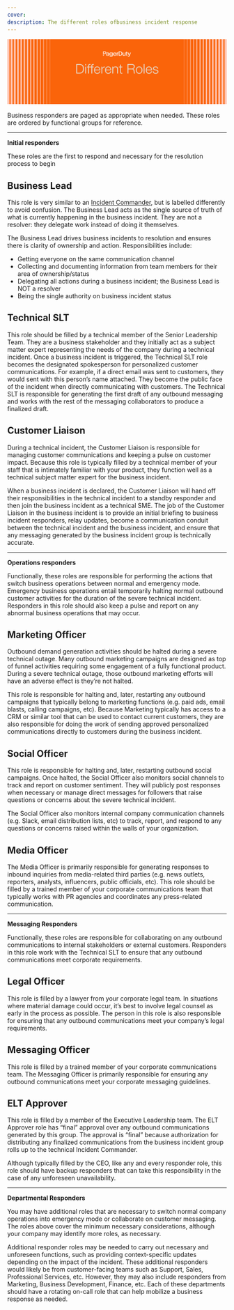```yaml
---
cover:
description: The different roles ofbusiness incident response
---
```

![Roles](../assets/img/headers/BIR-Roles.png)

Business responders are paged as appropriate when needed. These roles are ordered by functional groups for reference.

---
**Initial responders**

These roles are the first to respond and necessary for the resolution process to begin

## Business Lead
This role is very similar to an [Incident Commander](https://response.pagerduty.com/before/different_roles/#incident-commander-ic), but is labelled differently to avoid confusion. The Business Lead acts as the single source of truth of what is currently happening in the business incident. They are not a resolver: they delegate work instead of doing it themselves.

The Business Lead drives business incidents to resolution and ensures there is clarity of ownership and action. Responsibilities include:

- Getting everyone on the same communication channel
- Collecting and documenting information from team members for their area of ownership/status
- Delegating all actions during a business incident; the Business Lead is NOT a resolver
- Being the single authority on business incident status

## Technical SLT
This role should be filled by a technical member of the Senior Leadership Team. They are a business stakeholder and they initially act as a subject matter expert representing the needs of the company during a technical incident. Once a business incident is triggered, the Technical SLT role becomes the designated spokesperson for personalized customer communications. For example, if a direct email was sent to customers, they would sent with this person’s name attached. They become the public face of the incident when directly communicating with customers. The Technical SLT is responsible for generating the first draft of any outbound messaging and works with the rest of the messaging collaborators to produce a finalized draft.

## Customer Liaison
During a technical incident, the Customer Liaison is responsible for managing customer communications and keeping a pulse on customer impact. Because this role is typically filled by a technical member of your staff that is intimately familiar with your product, they function well as a technical subject matter expert for the business incident.

When a business incident is declared, the Customer Liaison will hand off their responsibilities in the technical incident to a standby responder and then join the business incident as a technical SME. The job of the Customer Liaison in the business incident is to provide an initial briefing to business incident responders, relay updates, become a communication conduit between the technical incident and the business incident, and ensure that any messaging generated by the business incident group is technically accurate.

---
**Operations responders**

Functionally, these roles are responsible for performing the actions that switch business operations between normal and emergency mode. Emergency business operations entail temporarily halting normal outbound customer activities for the duration of the severe technical incident. Responders in this role should also keep a pulse and report on any abnormal business operations that may occur.

## Marketing Officer
Outbound demand generation activities should be halted during a severe technical outage. Many outbound marketing campaigns are designed as top of funnel activities requiring some engagement of a fully functional product. During a severe technical outage, those outbound marketing efforts will have an adverse effect is they’re not halted.

This role is responsible for halting and, later, restarting any outbound campaigns that typically belong to marketing functions (e.g. paid ads, email blasts, calling campaigns, etc). Because Marketing typically has access to a CRM or similar tool that can be used to contact current customers, they are also responsible for doing the work of sending approved personalized communications directly to customers during the business incident.

## Social Officer
This role is responsible for halting and, later, restarting outbound social campaigns. Once halted, the Social Officer also monitors social channels to track and report on customer sentiment. They will publicly post responses when necessary or manage direct messages for followers that raise questions or concerns about the severe technical incident.

The Social Officer also monitors internal company communication channels (e.g. Slack, email distribution lists, etc) to track, report, and respond to any questions or concerns raised within the walls of your organization.

## Media Officer
The Media Officer is primarily responsible for generating responses to inbound inquiries from media-related third parties (e.g. news outlets, reporters, analysts, influencers, public officials, etc). This role should be filled by a trained member of your corporate communications team that typically works with PR agencies and coordinates any press-related communication.

---
**Messaging Responders**

Functionally, these roles are responsible for collaborating on any outbound communications to internal stakeholders or external customers. Responders in this role work with the Technical SLT to ensure that any outbound communications meet corporate requirements.

## Legal Officer
This role is filled by a lawyer from your corporate legal team. In situations where material damage could occur, it’s best to involve legal counsel as early in the process as possible. The person in this role is also responsible for ensuring that any outbound communications meet your company’s legal requirements.

## Messaging Officer
This role is filled by a trained member of your corporate communications team. The Messaging Officer is primarily responsible for ensuring any outbound communications meet your corporate messaging guidelines.

## ELT Approver
This role is filled by a member of the Executive Leadership team. The ELT Approver role has “final” approval over any outbound communications generated by this group. The approval is “final” because authorization for distributing any finalized communications from the business incident group rolls up to the technical Incident Commander.

Although typically filled by the CEO, like any and every responder role, this role should have backup responders that can take this responsibility in the case of any unforeseen unavailability.

---

**Departmental Responders**

You may have additional roles that are necessary to switch normal company operations into emergency mode or collaborate on customer messaging. The roles above cover the minimum necessary considerations, although your company may identify more roles, as necessary.

Additional responder roles may be needed to carry out necessary and unforeseen functions, such as providing context-specific updates depending on the impact of the incident. These additional responders would likely be from customer-facing teams such as Support, Sales, Professional Services, etc. However, they may also include responders from Marketing, Business Development, Finance, etc. Each of these departments should have a rotating on-call role that can help mobilize a business response as needed.
